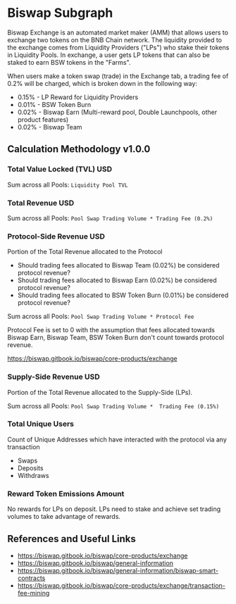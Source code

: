 # Biswap Subgraph

Biswap Exchange is an automated market maker (AMM) that allows users to exchange two tokens on the BNB Chain network. The liquidity provided to the exchange comes from Liquidity Providers ("LPs") who stake their tokens in Liquidity Pools. In exchange, a user gets LP tokens that can also be staked to earn BSW tokens in the "Farms". 

When users make a token swap (trade) in the Exchange tab, a trading fee of 0.2% will be charged, which is broken down in the following way:
* 0.15% - LP Reward for Liquidity Providers
* 0.01% - BSW Token Burn
* 0.02% - Biswap Earn (Multi-reward pool, Double Launchpools, other product features)
* 0.02% - Biswap Team

## Calculation Methodology v1.0.0

### Total Value Locked (TVL) USD

Sum across all Pools: `Liquidity Pool TVL`

### Total Revenue USD

Sum across all Pools: `Pool Swap Trading Volume * Trading Fee (0.2%)`

### Protocol-Side Revenue USD

Portion of the Total Revenue allocated to the Protocol
* Should trading fees allocated to Biswap Team (0.02%) be considered protocol revenue?
* Should trading fees allocated to Biswap Earn (0.02%) be considered protocol revenue?
* Should trading fees allocated to BSW Token Burn (0.01%) be considered protocol revenue?

Sum across all Pools: `Pool Swap Trading Volume * Protocol Fee`

Protocol Fee is set to  0 with the assumption that fees allocated towards Biswap Earn, Biswap Team, BSW Token Burn don't count towards protocol revenue.


https://biswap.gitbook.io/biswap/core-products/exchange

### Supply-Side Revenue USD

Portion of the Total Revenue allocated to the Supply-Side (LPs).

Sum across all Pools: `Pool Swap Trading Volume *  Trading Fee (0.15%)`

### Total Unique Users

Count of Unique Addresses which have interacted with the protocol via any transaction

- Swaps
- Deposits
- Withdraws

### Reward Token Emissions Amount

No rewards for LPs on deposit. LPs need to stake and achieve set trading volumes to take advantage of rewards.

## References and Useful Links

* https://biswap.gitbook.io/biswap/core-products/exchange
* https://biswap.gitbook.io/biswap/general-information
* https://biswap.gitbook.io/biswap/general-information/biswap-smart-contracts
* https://biswap.gitbook.io/biswap/core-products/exchange/transaction-fee-mining